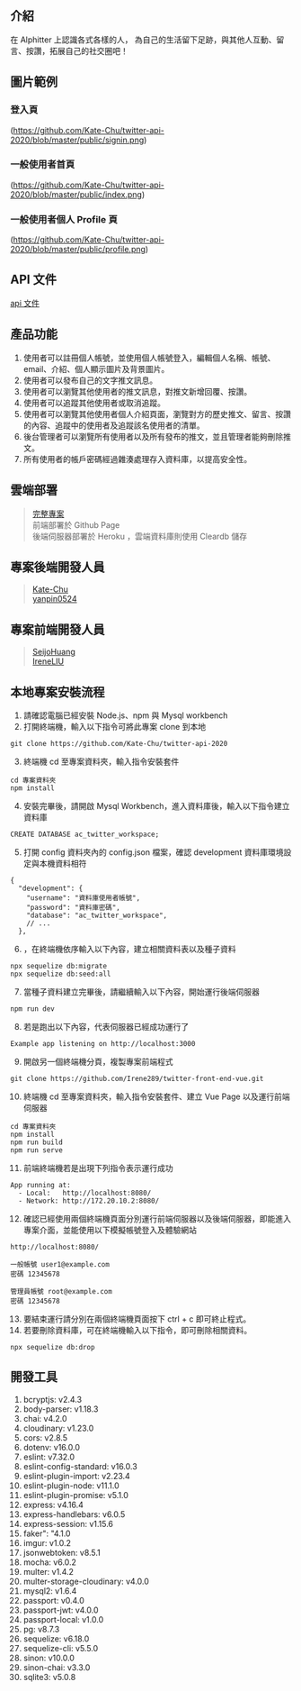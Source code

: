 ## 介紹
在 Alphitter 上認識各式各樣的人，
為自己的生活留下足跡，與其他人互動、留言、按讚，拓展自己的社交圈吧！

## 圖片範例
### 登入頁
(https://github.com/Kate-Chu/twitter-api-2020/blob/master/public/signin.png)
### 一般使用者首頁
(https://github.com/Kate-Chu/twitter-api-2020/blob/master/public/index.png)
### 一般使用者個人 Profile 頁
(https://github.com/Kate-Chu/twitter-api-2020/blob/master/public/profile.png)

## API 文件
[api 文件](https://immediate-drifter-dfc.notion.site/API-51e9e3d8b43b47259127a719f9d6c011)

## 產品功能
1. 使用者可以註冊個人帳號，並使用個人帳號登入，編輯個人名稱、帳號、email、介紹、個人顯示圖片及背景圖片。
2. 使用者可以發布自己的文字推文訊息。
3. 使用者可以瀏覽其他使用者的推文訊息，對推文新增回覆、按讚。
4. 使用者可以追蹤其他使用者或取消追蹤。
5. 使用者可以瀏覽其他使用者個人介紹頁面，瀏覽對方的歷史推文、留言、按讚的內容、追蹤中的使用者及追蹤該名使用者的清單。
6. 後台管理者可以瀏覽所有使用者以及所有發布的推文，並且管理者能夠刪除推文。
7. 所有使用者的帳戶密碼經過雜湊處理存入資料庫，以提高安全性。

## 雲端部署
> [完整專案](https://irene289.github.io/twitter-front-end-vue/#/signin)<br>
> 前端部署於 Github Page <br>
> 後端伺服器部署於 Heroku ，雲端資料庫則使用 Cleardb 儲存

## 專案後端開發人員
> [Kate-Chu](https://github.com/Kate-Chu)<br>
> [yanpin0524](https://github.com/yanpin0524)

## 專案前端開發人員
> [SeijoHuang](https://github.com/SeijoHuang)<br>
> [IreneLIU](https://github.com/Irene289)

## 本地專案安裝流程

1. 請確認電腦已經安裝 Node.js、npm 與 Mysql workbench
2. 打開終端機，輸入以下指令可將此專案 clone 到本地
```
git clone https://github.com/Kate-Chu/twitter-api-2020
```
3. 終端機 cd 至專案資料夾，輸入指令安裝套件
```
cd 專案資料夾
npm install
```
4. 安裝完畢後，請開啟 Mysql Workbench，進入資料庫後，輸入以下指令建立資料庫
```
CREATE DATABASE ac_twitter_workspace;
```
5. 打開 config 資料夾內的 config.json 檔案，確認 development 資料庫環境設定與本機資料相符
```
{
  "development": {
    "username": "資料庫使用者帳號",
    "password": "資料庫密碼",
    "database": "ac_twitter_workspace",
    // ...
  },
```
6. ，在終端機依序輸入以下內容，建立相關資料表以及種子資料
```
npx sequelize db:migrate
npx sequelize db:seed:all
```
7. 當種子資料建立完畢後，請繼續輸入以下內容，開始運行後端伺服器
```
npm run dev
```
8. 若是跑出以下內容，代表伺服器已經成功運行了
```
Example app listening on http://localhost:3000
```
9. 開啟另一個終端機分頁，複製專案前端程式
```
git clone https://github.com/Irene289/twitter-front-end-vue.git
```
10. 終端機 cd 至專案資料夾，輸入指令安裝套件、建立 Vue Page 以及運行前端伺服器
```
cd 專案資料夾
npm install
npm run build
npm run serve
```
11. 前端終端機若是出現下列指令表示運行成功
```
App running at:
  - Local:   http://localhost:8080/ 
  - Network: http://172.20.10.2:8080/
```
12. 確認已經使用兩個終端機頁面分別運行前端伺服器以及後端伺服器，即能進入專案介面，並能使用以下模擬帳號登入及體驗網站
```
http://localhost:8080/ 
```
```
一般帳號 user1@example.com
密碼 12345678
```
```
管理員帳號 root@example.com
密碼 12345678
```
13. 要結束運行請分別在兩個終端機頁面按下 ctrl + c 即可終止程式。
14. 若要刪除資料庫，可在終端機輸入以下指令，即可刪除相關資料。
```
npx sequelize db:drop
```

## 開發工具

1. bcryptjs: v2.4.3
2. body-parser: v1.18.3
3. chai: v4.2.0
4. cloudinary: v1.23.0
5. cors: v2.8.5
6. dotenv: v16.0.0
7. eslint: v7.32.0
8. eslint-config-standard: v16.0.3
9. eslint-plugin-import: v2.23.4
10. eslint-plugin-node: v11.1.0
11. eslint-plugin-promise: v5.1.0
12. express: v4.16.4
13. express-handlebars: v6.0.5
14. express-session: v1.15.6
15. faker": "4.1.0
16. imgur: v1.0.2
17. jsonwebtoken: v8.5.1
18. mocha: v6.0.2
19. multer: v1.4.2
20. multer-storage-cloudinary: v4.0.0
21. mysql2: v1.6.4
22. passport: v0.4.0
23. passport-jwt: v4.0.0
24. passport-local: v1.0.0
25. pg: v8.7.3
26. sequelize: v6.18.0
27. sequelize-cli: v5.5.0
28. sinon: v10.0.0
29. sinon-chai: v3.3.0
30. sqlite3: v5.0.8
